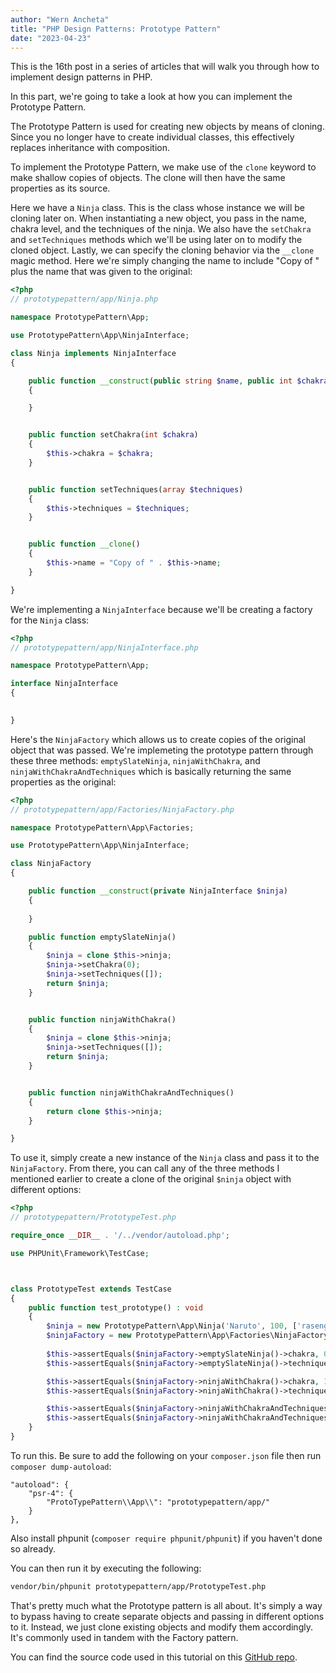 ```yaml
---
author: "Wern Ancheta"
title: "PHP Design Patterns: Prototype Pattern"
date: "2023-04-23"
---
```


This is the 16th post in a series of articles that will walk you through how to implement design patterns in PHP.

In this part, we're going to take a look at how you can implement the Prototype Pattern.


The Prototype Pattern is used for creating new objects by means of cloning. Since you no longer have to create individual classes, this effectively replaces inheritance with composition.

To implement the Prototype Pattern, we make use of the `clone` keyword to make shallow copies of objects. The clone will then have the same properties as its source.

Here we have a `Ninja` class. This is the class whose instance we will be cloning later on. When instantiating a new object, you pass in the name, chakra level, and the techniques of the ninja. We also have the `setChakra` and `setTechniques` methods which we'll be using later on to modify the cloned object. Lastly, we can specify the cloning behavior via the `__clone` magic method. Here we're simply changing the name to include "Copy of " plus the name that was given to the original:

```php 
<?php 
// prototypepattern/app/Ninja.php

namespace PrototypePattern\App;

use PrototypePattern\App\NinjaInterface;

class Ninja implements NinjaInterface
{

    public function __construct(public string $name, public int $chakra, public array $techniques)
    {

    }


    public function setChakra(int $chakra)
    {
        $this->chakra = $chakra;
    }


    public function setTechniques(array $techniques)
    {
        $this->techniques = $techniques;
    }


    public function __clone()
    {
        $this->name = "Copy of " . $this->name;
    }

}
```

We're implementing a `NinjaInterface` because we'll be creating a factory for the `Ninja` class:


```php 
<?php 
// prototypepattern/app/NinjaInterface.php

namespace PrototypePattern\App;

interface NinjaInterface 
{

    
}
```

Here's the `NinjaFactory` which allows us to create copies of the original object that was passed. We're implemeting the prototype pattern through these three methods: `emptySlateNinja`, `ninjaWithChakra`, and `ninjaWithChakraAndTechniques` which is basically returning the same properties as the original:


```php
<?php 
// prototypepattern/app/Factories/NinjaFactory.php

namespace PrototypePattern\App\Factories;

use PrototypePattern\App\NinjaInterface;

class NinjaFactory
{

    public function __construct(private NinjaInterface $ninja)
    {
        
    }

    public function emptySlateNinja()
    {
        $ninja = clone $this->ninja; 
        $ninja->setChakra(0);
        $ninja->setTechniques([]);
        return $ninja;
    }


    public function ninjaWithChakra()
    {
        $ninja = clone $this->ninja;
        $ninja->setTechniques([]);
        return $ninja;
    }


    public function ninjaWithChakraAndTechniques()
    {
        return clone $this->ninja;
    }

}
```

To use it, simply create a new instance of the `Ninja` class and pass it to the `NinjaFactory`. From there, you can call any of the three methods I mentioned earlier to create a clone of the original `$ninja` object with different options:

```php 
<?php 
// prototypepattern/PrototypeTest.php

require_once __DIR__ . '/../vendor/autoload.php';

use PHPUnit\Framework\TestCase;



class PrototypeTest extends TestCase
{
    public function test_prototype() : void 
    {
        $ninja = new PrototypePattern\App\Ninja('Naruto', 100, ['rasengan', 'kage bunshin'], false, false);
        $ninjaFactory = new PrototypePattern\App\Factories\NinjaFactory($ninja);
        
        $this->assertEquals($ninjaFactory->emptySlateNinja()->chakra, 0);
        $this->assertEquals($ninjaFactory->emptySlateNinja()->techniques, []);

        $this->assertEquals($ninjaFactory->ninjaWithChakra()->chakra, 100);
        $this->assertEquals($ninjaFactory->ninjaWithChakra()->techniques, []);

        $this->assertEquals($ninjaFactory->ninjaWithChakraAndTechniques()->chakra, 100);
        $this->assertEquals($ninjaFactory->ninjaWithChakraAndTechniques()->techniques, ['rasengan', 'kage bunshin']);
    }
}
```


To run this. Be sure to add the following on your `composer.json` file then run `composer dump-autoload`:

```
"autoload": {
    "psr-4": {
        "ProtoTypePattern\\App\\": "prototypepattern/app/"
    }
},
```

Also install phpunit (`composer require phpunit/phpunit`) if you haven't done so already.

You can then run it by executing the following:

```bash
vendor/bin/phpunit prototypepattern/app/PrototypeTest.php
```

That's pretty much what the Prototype pattern is all about. It's simply a way to bypass having to create separate objects and passing in different options to it. Instead, we just clone existing objects and modify them accordingly. It's commonly used in tandem with the Factory pattern.


You can find the source code used in this tutorial on this [GitHub repo](https://github.com/anchetaWern/php-design-patterns).

